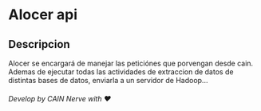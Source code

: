 # Alocer api

## Descripcion
Alocer se encargará de manejar las peticiónes que porvengan desde cain. Ademas de ejecutar todas las 
actividades de extraccion de datos de distintas bases de datos, enviarla a un servidor de Hadoop...

###### Develop by CAIN Nerve with ❤